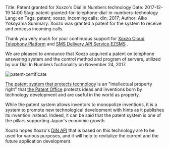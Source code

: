 Title: Patent granted for Xoxzo's Dial In Numbers technology
Date: 2017-12-19 14:00
Slug: patent-granted-for-telephone-dial-in-numbers-technology
Lang: en
Tags: patent; xoxzo; incoming calls; din; 2017;
Author: Aiko Yokoyama
Summary: Xoxzo was granted a patent for the system to receive and process incoming calls.

Thank you very much for your continuous support for [Xoxzo Cloud Telephony Platform](https://www.xoxzo.com/en/) and 
[SMS Delivery API Service EZSMS](https://www.ezsms.biz/ja/) .

We are pleased to announce that Xoxzo acquired a patent on telephone answering system and the
control method and program of servers, utilized by our Dial In Numbers
fuctionality on November 24, 2017.

![patent-certificate](/images/patent.jpg)

[The patent system that protects technology](https://www.jpo.go.jp/beginner/beginner_03.html) is 
an "intellectual property right" that 
[the Patent Office](https://www.jpo.go.jp/index.htm) protects ideas and inventions 
born by technology development and are useful in the world as property.

While the patent system allows inventors to monopolize inventions, 
it is a system to promote new technological development with hints as it publishes its invention instead.
Indeed, it can be said that the patent system is one of the pillars supporting Japan's economic growth.

Xoxzo hopes Xoxzo's [DIN API](https://www.xoxzo.com/en/about/dial-in-api/) 
that is based on this technology are to be used for various purposes, 
and it will help to revitalize the current and the future application development.
